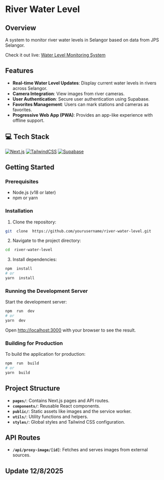 # River Water Level

## Overview

A system to monitor river water levels in Selangor based on data from JPS Selangor.

Check it out live: [Water Level Monitoring System](https://waterlvl.online/)


## Features

- **Real-time Water Level Updates**: Display current water levels in rivers across Selangor.
- **Camera Integration**: View images from river cameras.
- **User Authentication**: Secure user authentication using Supabase.
- **Favorites Management**: Users can mark stations and cameras as favorites.
- **Progressive Web App (PWA)**: Provides an app-like experience with offline support.

## 💻 Tech Stack

[![Next.js](https://img.shields.io/badge/Next.js-black?logo=next.js&logoColor=white)](#)
[![TailwindCSS](https://img.shields.io/badge/Tailwind%20CSS-%2338B2AC.svg?logo=tailwind-css&logoColor=white)](#)
[![Supabase](https://img.shields.io/badge/Supabase-3FCF8E?logo=supabase&logoColor=fff)](#)

## Getting Started

### Prerequisites

- Node.js (v18 or later)
- npm or yarn

### Installation

1. Clone the repository:

```bash
git  clone  https://github.com/yourusername/river-water-level.git
```

2. Navigate to the project directory:

```bash
cd  river-water-level
```

3. Install dependencies:

```bash
npm  install
# or
yarn  install
```

### Running the Development Server

Start the development server:

```bash
npm  run  dev
# or
yarn  dev
```

Open [http://localhost:3000](http://localhost:3000) with your browser to see the result.

### Building for Production

To build the application for production:

```bash
npm  run  build
# or
yarn  build
```
## Project Structure

-  **`pages/`**: Contains Next.js pages and API routes.
-  **`components/`**: Reusable React components.
-  **`public/`**: Static assets like images and the service worker.
-  **`utils/`**: Utility functions and helpers.
-  **`styles/`**: Global styles and Tailwind CSS configuration.

## API Routes

-  **`/api/proxy-image/[id]`**: Fetches and serves images from external sources.

## Update 12/8/2025